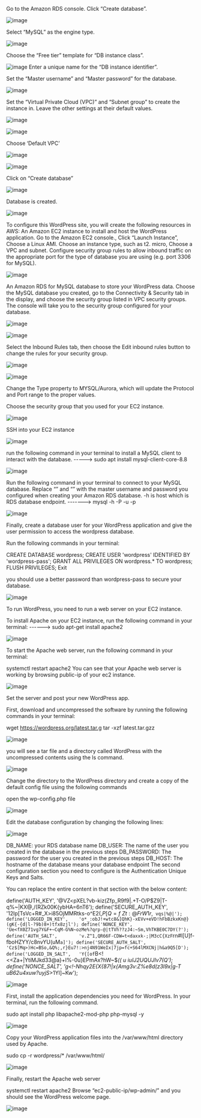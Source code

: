Go to the Amazon RDS console. Click “Create database”.

![image](https://github.com/user-attachments/assets/1e6124d1-380c-471c-9ada-e334bdfcfabc)

Select “MySQL” as the engine type.

![image](https://github.com/user-attachments/assets/32ec26b8-bcf6-4823-b55d-fd0515a59936)

Choose the “Free tier” template for “DB instance class”.

![image](https://github.com/user-attachments/assets/af4f8a8f-7253-4133-a1b0-4a5647b3ecc4)
Enter a unique name for the “DB instance identifier”.

Set the “Master username” and “Master password” for the database.

![image](https://github.com/user-attachments/assets/df288368-2613-47f0-b130-c1496c50805d)

Set the “Virtual Private Cloud (VPC)” and “Subnet group” to create the instance in. Leave the other settings at their default values.

![image](https://github.com/user-attachments/assets/f43bfa6c-4e0c-4ca1-a194-14f4743b896f)

![image](https://github.com/user-attachments/assets/1c8c434c-2dfd-49cf-baac-9886f5a38cde)

Choose ‘Default VPC’

![image](https://github.com/user-attachments/assets/5ebdc38a-6ff4-4bf5-920c-57dec97040a8)

![image](https://github.com/user-attachments/assets/45f0c896-7eb2-4f85-a0c2-6b60d6131e85)

Click on “Create database”

![image](https://github.com/user-attachments/assets/504a48cb-3af7-4275-bcf2-89298ee5fa5a)

Database is created.

![image](https://github.com/user-attachments/assets/bd2c99ac-6e60-4977-b084-6725174a1766)

To configure this WordPress site, you will create the following resources in AWS:
An Amazon EC2 instance to install and host the WordPress application.
Go to the Amazon EC2 console., Click “Launch Instance”, Choose a Linux AMI.
Choose an instance type, such as t2. micro, Choose a VPC and subnet.
Configure security group rules to allow inbound traffic on the appropriate port for the type of database you are using (e.g. port 3306 for MySQL).

![image](https://github.com/user-attachments/assets/c13678a9-fcf6-4af6-ba96-63fd26e27e18)

An Amazon RDS for MySQL database to store your WordPress data.
Choose the MySQL database you created, go to the Connectivity & Security tab in the display, and choose the security group listed in VPC security groups. The console will take you to the security group configured for your database.

![image](https://github.com/user-attachments/assets/abadcb4c-3dad-425b-bf1b-1b71affce2fc)

![image](https://github.com/user-attachments/assets/fa615330-a4bb-4e2e-9ed7-83cc1f711d00)

Select the Inbound Rules tab, then choose the Edit inbound rules button to change the rules for your security group.

![image](https://github.com/user-attachments/assets/5303173b-5018-42ab-914f-9c546aebbc98)

![image](https://github.com/user-attachments/assets/5cf582cb-ae4f-413f-b3df-f2eaa551d781)

Change the Type property to MYSQL/Aurora, which will update the Protocol and Port range to the proper values.

Choose the security group that you used for your EC2 instance.

![image](https://github.com/user-attachments/assets/3fead967-15f7-4646-ba2a-b50708dc120a)

SSH into your EC2 instance

![image](https://github.com/user-attachments/assets/9333f475-be81-402d-9977-7c032a45a2dc)

run the following command in your terminal to install a MySQL client to interact with the database.
----->  sudo apt install mysql-client-core-8.8

![image](https://github.com/user-attachments/assets/34b60eae-6e5d-4b4d-bcb7-4550dfea91ea)

Run the following command in your terminal to connect to your MySQL database. Replace “<user>” and “<password>” with the master username and password you configured when creating your Amazon RDS database. -h is host which is RDS database endpoint.
-------> mysql -h <rds-database-endpoint> -P <port-no> -u <user> -p <password>

![image](https://github.com/user-attachments/assets/a9fc808d-498b-4770-95e7-d335330f897f)

Finally, create a database user for your WordPress application and give the user permission to access the wordpress database.

Run the following commands in your terminal:

CREATE DATABASE wordpress;
CREATE USER 'wordpress' IDENTIFIED BY 'wordpress-pass';
GRANT ALL PRIVILEGES ON wordpress.* TO wordpress;
FLUSH PRIVILEGES;
Exit

you should use a better password than wordpress-pass to secure your database.

![image](https://github.com/user-attachments/assets/5c7ea756-7f25-4599-9279-47532e1fabd6)

To run WordPress, you need to run a web server on your EC2 instance.

To install Apache on your EC2 instance, run the following command in your terminal:
------>  sudo apt-get install apache2

![image](https://github.com/user-attachments/assets/0bfc9e48-9e02-4e6d-a0c8-a4832f3262f4)

To start the Apache web server, run the following command in your terminal:

systemctl restart apache2
You can see that your Apache web server is working by browsing public-ip of your ec2 instance.

![image](https://github.com/user-attachments/assets/7eab01f7-78fc-496a-bee0-91fbb77d96ff)

Set the server and post your new WordPress app.

First, download and uncompressed the software by running the following commands in your terminal:

wget https://wordpress.org/latest.tar.g
tar -xzf latest.tar.gzz

![image](https://github.com/user-attachments/assets/64bd21f3-d6df-4443-a9ce-72e68b259ec3)

you will see a tar file and a directory called WordPress with the uncompressed contents using the ls command.

![image](https://github.com/user-attachments/assets/9ad13a1a-ff55-45b3-a021-76e921e92a70)

Change the directory to the WordPress directory and create a copy of the default config file using the following commands

open the wp-config.php file

![image](https://github.com/user-attachments/assets/d2366d36-6603-4650-be8c-6c3f6bd8c77e)

Edit the database configuration by changing the following lines:

![image](https://github.com/user-attachments/assets/4accffe1-9208-47e6-b94b-d00766208e55)

DB_NAME: your RDS database name
DB_USER: The name of the user you created in the database in the previous steps
DB_PASSWORD: The password for the user you created in the previous steps
DB_HOST: The hostname of the database means your database endpoint
The second configuration section you need to configure is the Authentication Unique Keys and Salts.

You can replace the entire content in that section with the below content:

define('AUTH_KEY',         '@VZ<pXEL?vb-kiz(Zfp_R9f9|.+T-O/P$Z9|T-q%~|KX@,/(RZk00K{ybHA=6nT6');
define('SECURE_AUTH_KEY',  '12Ip[Ts<IA>Vc+R#_X>i85OjMMRtks-o^E2(,$P[Q=f~Zt:@FrW1r$,` vqs|%@|');
define('LOGGED_IN_KEY',    'o*_:obJ!+wtc8&]QhK}-xEVv+eVD!hFbBzkxKn@}(gK{-{d|l-?9b)8+)tfx8zjl');
define('NONCE_KEY',        'Ue<fX0Z71vg7Y&F+~CqM-G%N~ozMe%?qrp-@|tTVh??zJ4:~Sm,VhTKBE0C7DY(?');
define('AUTH_SALT',        'v.Z^1,QR66F-CDW=t<daxxk-;|M3cC{XzF`rn#l[U]f-fboHZYY/c8nvYU(uM`a]');
define('SECURE_AUTH_SALT', 'Cz$[Mq>)Hc=BSo,&Q%;,r}Eu7!:>nj4N91WeIx|7jp=fc+S64lMXCNj|h&a9Q5[D');
define('LOGGED_IN_SALT',   'Y{[of`B<!<<Za+|YtiMJkd33@a}+I%-0u}EPmAx?hW~$_(( u iuIJ2UQUJIv7(Q');
define('NONCE_SALT',       'g<!-Nhqy2E{X{87!|x{Amg3v:Z%e8d(z3l9x|g-T uB62u4xuw?uyjS_>1Yl]~Kw');

![image](https://github.com/user-attachments/assets/7ff506cd-2e6f-40a9-b4c3-32ef6afed1de)

First, install the application dependencies you need for WordPress. In your terminal, run the following command.

sudo apt install php libapache2-mod-php php-mysql -y

![image](https://github.com/user-attachments/assets/e23e18fb-3f59-4992-ad15-c67b1f4fd039)

Copy your WordPress application files into the /var/www/html directory used by Apache.

sudo cp -r wordpress/* /var/www/html/

![image](https://github.com/user-attachments/assets/41e96cf9-beab-4e3a-8b06-0d96e5e88590)

Finally, restart the Apache web server

systemctl restart apache2
Browse “ec2-public-ip/wp-admin/” and you should see the WordPress welcome page.

![image](https://github.com/user-attachments/assets/f65ba8ed-bf36-45c9-a09b-027cd3094758)










